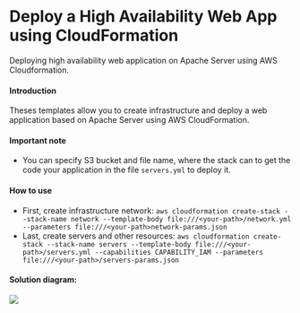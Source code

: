 # Deploy a High Availability Web App using CloudFormation
Deploying high availability web application on Apache Server using AWS Cloudformation.
<br/>
<h4>Introduction</h4>
Theses templates allow you to create infrastructure and deploy a web application based on Apache Server using AWS CloudFormation.
<br/>
<h4>Important note</h4>
<ul>
  <li>You can specify S3 bucket and file name, where the stack can to get the code your application in the file <code>servers.yml</code> to deploy it.</li>
</ul>  
<h4>How to use</h4>
<ul>
  <li>First, create infrastructure network: <code>aws cloudformation create-stack --stack-name network --template-body file:///&#60your-path&#62/network.yml --parameters file:///&#60your-path&#62network-params.json</code></li>
    <li>Last, create servers and other resources: <code>aws cloudformation create-stack --stack-name servers --template-body file:///&#60your-path&#62/servers.yml --capabilities CAPABILITY_IAM --parameters file:///&#60your-path&#62/servers-params.json</code></li>  
 </ul>
<h4>Solution diagram:</h4>
<img src="https://github.com/Waelson/deploy-high-availability-webapp-cloudformation/blob/master/diagram.png">
